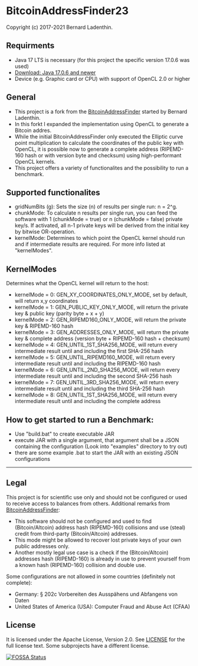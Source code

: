 # BitcoinAddressFinder23

Copyright (c) 2017-2021 Bernard Ladenthin.

## Requirments
* Java 17 LTS is necessary (for this project the specific version 17.0.6 was used)
* [Download: Java 17.0.6 and newer](https://www.oracle.com/java/technologies/javase/jdk17-archive-downloads.html)
* Device (e.g. Graphic card or CPU) with support of OpenCL 2.0 or higher

## General
* This project is a fork from the [BitcoinAddressFinder](https://github.com/bernardladenthin/BitcoinAddressFinder) started by Bernard Ladenthin.
* In this forkt I expanded the implementation using OpenCL to generate a Bitcoin addres.
* While the initial BitcoinAddressFinder only executed the Elliptic curve point multiplication to calculate the coordinates of the public key with OpenCL, it is possible now to generate a complete address (RIPEMD-160 hash or with version byte and checksum) using high-performant OpenCL kernels.
* This project offers a variety of functionalites and the possibility to run a benchmark.

## Supported functionalites
* gridNumBits (g): Sets the size (n) of results per single run: n = 2^g. 
* chunkMode: To calculate n results per single run, you can feed the software with 1 (chunkMode = true) or n (chunkMode = false) private key/s. If activated, all n-1 private keys will be derived from the initial key by bitwise OR-operation.
* kernelMode: Determines to which point the OpenCL kernel should run and if intermediate results are required. For more info listed at "kernelModes".


## KernelModes
Determines what the OpenCL kernel will return to the host:
* kernelMode = 0: GEN_XY_COORDINATES_ONLY_MODE, set by default, will return x,y coordinates
* kernelMode = 1: GEN_PUBLIC_KEY_ONLY_MODE, will return the private key & public key (parity byte + x + y)
* kernelMode = 2: GEN_RIPEMD160_ONLY_MODE, will return the private key & RIPEMD-160 hash 
* kernelMode = 3: GEN_ADDRESSES_ONLY_MODE, will return the private key & complete address (version byte + RIPEMD-160 hash + checksum) 
* kernelMode = 4: GEN_UNTIL_1ST_SHA256_MODE, will return every intermediate result until and including the first SHA-256 hash
* kernelMode = 5: GEN_UNTIL_RIPEMD160_MODE, will return every intermediate result until and including the RIPEMD-160 hash
* kernelMode = 6: GEN_UNTIL_2ND_SHA256_MODE, will return every intermediate result until and including the second SHA-256 hash
* kernelMode = 7: GEN_UNTIL_3RD_SHA256_MODE, will return every intermediate result until and including the third SHA-256 hash
* kernelMode = 8: GEN_UNTIL_1ST_SHA256_MODE, will return every intermediate result until and including the complete address

## How to get started to run a Benchmark:
* Use "build.bat" to create executable JAR
* execute JAR with a single argument, that argument shall be a JSON containing the configuration (Look into "examples" directory to try out)
* there are some example .bat to start the JAR with an existing JSON configurations 

-----
## Legal
This project is for scientific use only and should not be configured or used to receive access to balances from others.
Additional remarks from [BitcoinAddressFinder](https://github.com/bernardladenthin/BitcoinAddressFinder):
* This software should not be configured and used to find (Bitcoin/Altcoin) address hash (RIPEMD-160) collisions and use (steal) credit from third-party (Bitcoin/Altcoin) addresses.
* This mode might be allowed to recover lost private keys of your own public addresses only.
* Another mostly legal use case is a check if the (Bitcoin/Altcoin) addresses hash (RIPEMD-160) is already in use to prevent yourself from a known hash (RIPEMD-160) collision and double use.

Some configurations are not allowed in some countries (definitely not complete):
* Germany: § 202c Vorbereiten des Ausspähens und Abfangens von Daten
* United States of America (USA): Computer Fraud and Abuse Act (CFAA)

## License
It is licensed under the Apache License, Version 2.0. See [LICENSE](LICENSE) for the full license text.
Some subprojects have a different license.



[![FOSSA Status](https://app.fossa.com/api/projects/git%2Bgithub.com%2Fbernardladenthin%2FBitcoinAddressFinder.svg?type=large)](https://app.fossa.com/projects/git%2Bgithub.com%2Fbernardladenthin%2FBitcoinAddressFinder?ref=badge_large)